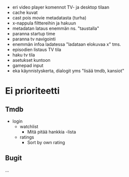 - eri video player komennot TV- ja desktop tilaan
- cache kuvat
- cast pois movie metadatasta (turha)
- x-nappula filttereihin ja hakuun
- metadatan lataus enemmän ns. "taustalla"
- paranna startup time
- paranna tv navigointi
- enemmän infoa ladatessa "ladataan elokuvaa x" tms.
- episodien listaus TV tila
- haku tv tila
- asetukset kuntoon
- gamepad input
- eka käynnistyskerta, dialogit yms "lisää tmdb, kansiot"


# Ei prioriteetti

## Tmdb
- login
    - watchlist
        - Mitä pitää hankkia -lista
    - ratings
        - Sort by own rating

## Bugit
...
